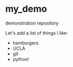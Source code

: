 # my_demo
demonstration repository

Let's add a list of things I like:
+ hamburgers
+ UCLA
+ git
+ python!

